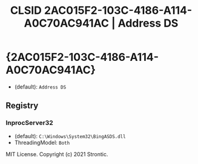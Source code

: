 ﻿---
title: "CLSID 2AC015F2-103C-4186-A114-A0C70AC941AC | Address DS"
excerpt: What is COM-Object CLSID 2AC015F2-103C-4186-A114-A0C70AC941AC?
---

# {2AC015F2-103C-4186-A114-A0C70AC941AC}

* (default): `Address DS`

## Registry


### InprocServer32

* (default): `C:\Windows\System32\BingASDS.dll`
* ThreadingModel: `Both`

MIT License. Copyright (c) 2021 Strontic.


